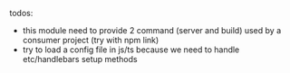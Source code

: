 todos:

- this module need to provide 2 command (server and build) used by a consumer project (try with npm link)
- try to load a config file in js/ts because we need to handle etc/handlebars setup methods 